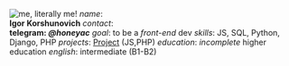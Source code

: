 ![me, literally me!](https://avatars.githubusercontent.com/u/107252328?s=400&u=5f73f5cbdf72b8c029d9c3257ace3d2fc3b35acc&v=4)
*name*:     
  **Igor Korshunovich**
*contact*:    
  **telegram: _@honeyac_**
*goal*: 
  to be a *front-end* dev
*skills*:
  JS, SQL, Python, Django, PHP
*projects*:
  [Project](https://github.com/IgorisKorsh/clinic) (JS,PHP)
*education*:
  *incomplete* higher education
*english*:
  intermediate (B1-B2)
